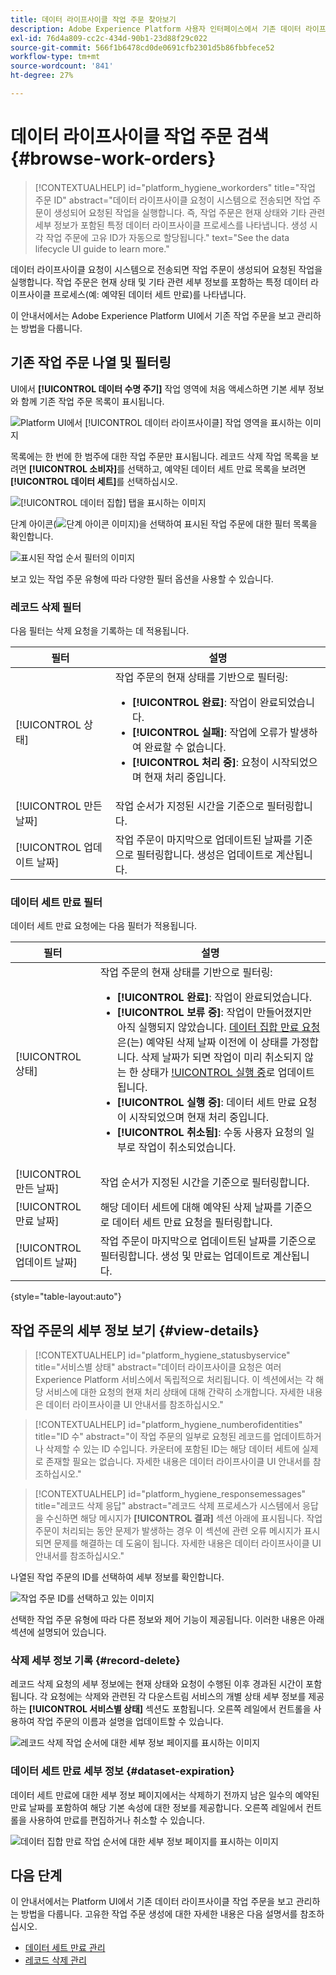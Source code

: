 ```yaml
---
title: 데이터 라이프사이클 작업 주문 찾아보기
description: Adobe Experience Platform 사용자 인터페이스에서 기존 데이터 라이프사이클 작업 주문을 보고 관리하는 방법을 알아봅니다.
exl-id: 76d4a809-cc2c-434d-90b1-23d88f29c022
source-git-commit: 566f1b6478cd0de0691cfb2301d5b86fbbfece52
workflow-type: tm+mt
source-wordcount: '841'
ht-degree: 27%

---
```


# 데이터 라이프사이클 작업 주문 검색 {#browse-work-orders}

>[!CONTEXTUALHELP]
>id="platform_hygiene_workorders"
>title="작업 주문 ID"
>abstract="데이터 라이프사이클 요청이 시스템으로 전송되면 작업 주문이 생성되어 요청된 작업을 실행합니다. 즉, 작업 주문은 현재 상태와 기타 관련 세부 정보가 포함된 특정 데이터 라이프사이클 프로세스를 나타냅니다. 생성 시 각 작업 주문에 고유 ID가 자동으로 할당됩니다."
>text="See the data lifecycle UI guide to learn more."

데이터 라이프사이클 요청이 시스템으로 전송되면 작업 주문이 생성되어 요청된 작업을 실행합니다. 작업 주문은 현재 상태 및 기타 관련 세부 정보를 포함하는 특정 데이터 라이프사이클 프로세스(예: 예약된 데이터 세트 만료)를 나타냅니다.

이 안내서에서는 Adobe Experience Platform UI에서 기존 작업 주문을 보고 관리하는 방법을 다룹니다.

## 기존 작업 주문 나열 및 필터링

UI에서 **[!UICONTROL 데이터 수명 주기]** 작업 영역에 처음 액세스하면 기본 세부 정보와 함께 기존 작업 주문 목록이 표시됩니다.

![Platform UI에서 [!UICONTROL 데이터 라이프사이클] 작업 영역을 표시하는 이미지](../images/ui/browse/work-order-list.png)

목록에는 한 번에 한 범주에 대한 작업 주문만 표시됩니다. 레코드 삭제 작업 목록을 보려면 **[!UICONTROL 소비자]**&#x200B;를 선택하고, 예약된 데이터 세트 만료 목록을 보려면 **[!UICONTROL 데이터 세트]**&#x200B;를 선택하십시오.

![[!UICONTROL 데이터 집합] 탭을 표시하는 이미지](../images/ui/browse/dataset-tab.png)

단계 아이콘(![단계 아이콘 이미지](../images/ui/browse/funnel-icon.png))을 선택하여 표시된 작업 주문에 대한 필터 목록을 확인합니다.

![표시된 작업 순서 필터의 이미지](../images/ui/browse/filters.png)

보고 있는 작업 주문 유형에 따라 다양한 필터 옵션을 사용할 수 있습니다.

### 레코드 삭제 필터

다음 필터는 삭제 요청을 기록하는 데 적용됩니다.

| 필터 | 설명 |
| --- | --- |
| [!UICONTROL 상태] | 작업 주문의 현재 상태를 기반으로 필터링:<ul><li>**[!UICONTROL 완료]**: 작업이 완료되었습니다.</li><li>**[!UICONTROL 실패]**: 작업에 오류가 발생하여 완료할 수 없습니다.</li><li>**[!UICONTROL 처리 중]**: 요청이 시작되었으며 현재 처리 중입니다.</li></ul> |
| [!UICONTROL 만든 날짜] | 작업 순서가 지정된 시간을 기준으로 필터링합니다. |
| [!UICONTROL 업데이트 날짜] | 작업 주문이 마지막으로 업데이트된 날짜를 기준으로 필터링합니다. 생성은 업데이트로 계산됩니다. |

### 데이터 세트 만료 필터

데이터 세트 만료 요청에는 다음 필터가 적용됩니다.

| 필터 | 설명 |
| --- | --- |
| [!UICONTROL 상태] | 작업 주문의 현재 상태를 기반으로 필터링:<ul><li>**[!UICONTROL 완료]**: 작업이 완료되었습니다.</li><li>**[!UICONTROL 보류 중]**: 작업이 만들어졌지만 아직 실행되지 않았습니다. [데이터 집합 만료 요청](./dataset-expiration.md)은(는) 예약된 삭제 날짜 이전에 이 상태를 가정합니다. 삭제 날짜가 되면 작업이 미리 취소되지 않는 한 상태가 [!UICONTROL 실행 중](으)로 업데이트됩니다.</li><li>**[!UICONTROL 실행 중]**: 데이터 세트 만료 요청이 시작되었으며 현재 처리 중입니다.</li><li>**[!UICONTROL 취소됨]**: 수동 사용자 요청의 일부로 작업이 취소되었습니다.</li></ul> |
| [!UICONTROL 만든 날짜] | 작업 순서가 지정된 시간을 기준으로 필터링합니다. |
| [!UICONTROL 만료 날짜] | 해당 데이터 세트에 대해 예약된 삭제 날짜를 기준으로 데이터 세트 만료 요청을 필터링합니다. |
| [!UICONTROL 업데이트 날짜] | 작업 주문이 마지막으로 업데이트된 날짜를 기준으로 필터링합니다. 생성 및 만료는 업데이트로 계산됩니다. |

{style="table-layout:auto"}

## 작업 주문의 세부 정보 보기 {#view-details}

>[!CONTEXTUALHELP]
>id="platform_hygiene_statusbyservice"
>title="서비스별 상태"
>abstract="데이터 라이프사이클 요청은 여러 Experience Platform 서비스에서 독립적으로 처리됩니다. 이 섹션에서는 각 해당 서비스에 대한 요청의 현재 처리 상태에 대해 간략히 소개합니다. 자세한 내용은 데이터 라이프사이클 UI 안내서를 참조하십시오."

>[!CONTEXTUALHELP]
>id="platform_hygiene_numberofidentities"
>title="ID 수"
>abstract="이 작업 주문의 일부로 요청된 레코드를 업데이트하거나 삭제할 수 있는 ID 수입니다. 카운터에 포함된 ID는 해당 데이터 세트에 실제로 존재할 필요는 없습니다. 자세한 내용은 데이터 라이프사이클 UI 안내서를 참조하십시오."

>[!CONTEXTUALHELP]
>id="platform_hygiene_responsemessages"
>title="레코드 삭제 응답"
>abstract="레코드 삭제 프로세스가 시스템에서 응답을 수신하면 해당 메시지가 **[!UICONTROL 결과]** 섹션 아래에 표시됩니다. 작업 주문이 처리되는 동안 문제가 발생하는 경우 이 섹션에 관련 오류 메시지가 표시되면 문제를 해결하는 데 도움이 됩니다. 자세한 내용은 데이터 라이프사이클 UI 안내서를 참조하십시오."

나열된 작업 주문의 ID를 선택하여 세부 정보를 확인합니다.

![작업 주문 ID를 선택하고 있는 이미지](../images/ui/browse/select-work-order.png)

선택한 작업 주문 유형에 따라 다른 정보와 제어 기능이 제공됩니다. 이러한 내용은 아래 섹션에 설명되어 있습니다.

### 삭제 세부 정보 기록 {#record-delete}

레코드 삭제 요청의 세부 정보에는 현재 상태와 요청이 수행된 이후 경과된 시간이 포함됩니다. 각 요청에는 삭제와 관련된 각 다운스트림 서비스의 개별 상태 세부 정보를 제공하는 **[!UICONTROL 서비스별 상태]** 섹션도 포함됩니다. 오른쪽 레일에서 컨트롤을 사용하여 작업 주문의 이름과 설명을 업데이트할 수 있습니다.

![레코드 삭제 작업 순서에 대한 세부 정보 페이지를 표시하는 이미지](../images/ui/browse/record-delete-details.png)

### 데이터 세트 만료 세부 정보 {#dataset-expiration}

데이터 세트 만료에 대한 세부 정보 페이지에서는 삭제하기 전까지 남은 일수의 예약된 만료 날짜를 포함하여 해당 기본 속성에 대한 정보를 제공합니다. 오른쪽 레일에서 컨트롤을 사용하여 만료를 편집하거나 취소할 수 있습니다.

![데이터 집합 만료 작업 순서에 대한 세부 정보 페이지를 표시하는 이미지](../images/ui/browse/ttl-details.png)

## 다음 단계

이 안내서에서는 Platform UI에서 기존 데이터 라이프사이클 작업 주문을 보고 관리하는 방법을 다룹니다. 고유한 작업 주문 생성에 대한 자세한 내용은 다음 설명서를 참조하십시오.

* [데이터 세트 만료 관리](./dataset-expiration.md)
* [레코드 삭제 관리](./record-delete.md)

